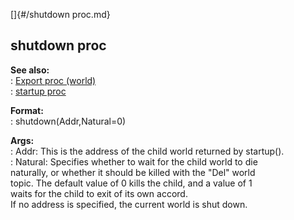 []{#/shutdown proc.md}    
## shutdown proc    
**See also:**    
:   [Export proc (world)](/world/proc/Export)    
:   [startup proc](/proc/startup)    
<!-- -->    
**Format:**    
:   shutdown(Addr,Natural=0)    
<!-- -->    
**Args:**    
:   Addr: This is the address of the child world returned by startup().    
:   Natural: Specifies whether to wait for the child world to die    
    naturally, or whether it should be killed with the \"Del\" world    
    topic. The default value of 0 kills the child, and a value of 1    
    waits for the child to exit of its own accord.    
If no address is specified, the current world is shut down.  